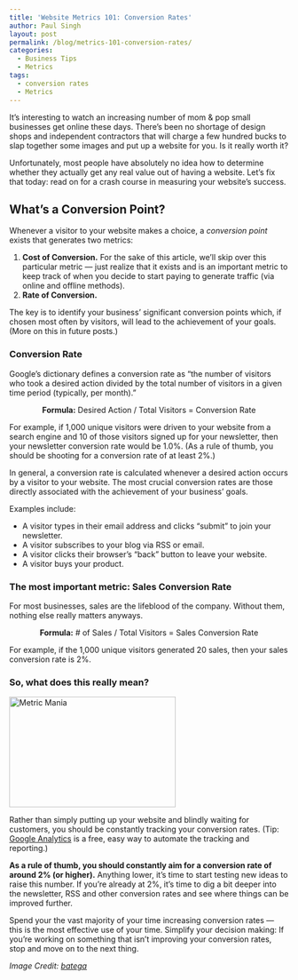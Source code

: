 ```yaml
---
title: 'Website Metrics 101: Conversion Rates'
author: Paul Singh
layout: post
permalink: /blog/metrics-101-conversion-rates/
categories:
  - Business Tips
  - Metrics
tags:
  - conversion rates
  - Metrics
---
```

It&#8217;s interesting to watch an increasing number of mom & pop small businesses get online these days. There&#8217;s been no shortage of design shops and independent contractors that will charge a few hundred bucks to slap together some images and put up a website for you. Is it really worth it?

Unfortunately, most people have absolutely no idea how to determine whether they actually get any real value out of having a website. Let&#8217;s fix that today: read on for a crash course in measuring your website&#8217;s success.<!--more-->

## **What&#8217;s a Conversion Point?**

Whenever a visitor to your website makes a choice, a *conversion point* exists that generates two metrics:

  1. **Cost of Conversion.** For the sake of this article, we&#8217;ll skip over this particular metric &#8212; just realize that it exists and is an important metric to keep track of when you decide to start paying to generate traffic (via online and offline methods).
  2. **Rate of Conversion.**

The key is to identify your business&#8217; significant conversion points which, if chosen most often by visitors, will lead to the achievement of your goals. (More on this in future posts.)

### Conversion Rate

Google&#8217;s dictionary defines a conversion rate as &#8220;the number of visitors who took a desired action divided by the total number of visitors in a given time period (typically, per month).&#8221;

<p style="text-align: center;">
  <strong>Formula:</strong> Desired Action / Total Visitors = Conversion Rate
</p>

For example, if 1,000 unique visitors were driven to your website from a search engine and 10 of those visitors signed up for your newsletter, then your newsletter conversion rate would be 1.0%. (As a rule of thumb, you should be shooting for a conversion rate of at least 2%.)

In general, a conversion rate is calculated whenever a desired action occurs by a visitor to your website. The most crucial conversion rates are those directly associated with the achievement of your business&#8217; goals.

Examples include:

  * A visitor types in their email address and clicks &#8220;submit&#8221; to join your newsletter.
  * A visitor subscribes to your blog via RSS or email.
  * A visitor clicks their browser&#8217;s &#8220;back&#8221; button to leave your website.
  * A visitor buys your product.

### **The most important metric: Sales Conversion Rate**

For most businesses, sales are the lifeblood of the company. Without them, nothing else really matters anyways.

<p style="text-align: center;">
  <strong>Formula:</strong> # of Sales / Total Visitors = Sales Conversion Rate
</p>

For example, if the 1,000 unique visitors generated 20 sales, then your sales conversion rate is 2%.

<h3 style="text-align: left;">
  So, what does this really mean?
</h3>

[<img class="size-medium wp-image-568 alignleft" style="margin-right: 5px;" title="Metric Mania" src="http://www.resultsjunkies.com/wp-content/uploads/2008/10/2056949264_77c4eba509-300x199.jpg" alt="Metric Mania" width="300" height="199" />][1]

<p style="text-align: left;">
  Rather than simply putting up your website and blindly waiting for customers, you should be constantly tracking your conversion rates. (Tip: <a href="http://www.google.com/analytics/">Google Analytics</a> is a free, easy way to automate the tracking and reporting.)
</p>

<p style="text-align: left;">
  <strong>As a rule of thumb, you should constantly aim for a conversion rate of around 2% (or higher).</strong> Anything lower, it&#8217;s time to start testing new ideas to raise this number. If you&#8217;re already at 2%, it&#8217;s time to dig a bit deeper into the newsletter, RSS and other conversion rates and see where things can be improved further.
</p>

<p style="text-align: left;">
  Spend your the vast majority of your time increasing conversion rates &#8212; this is the most effective use of your time. Simplify your decision making: If you&#8217;re working on something that isn&#8217;t improving your conversion rates, stop and move on to the next thing.
</p>

<p style="text-align: left;">
  <em>Image Credit: <a title="Link to batega's photostream" href="http://www.flickr.com/photos/batega/">batega</a></em>
</p>

<p style="text-align: left;">
  <p style="text-align: left;">

 [1]: http://www.flickr.com/photos/batega/2056949264/
